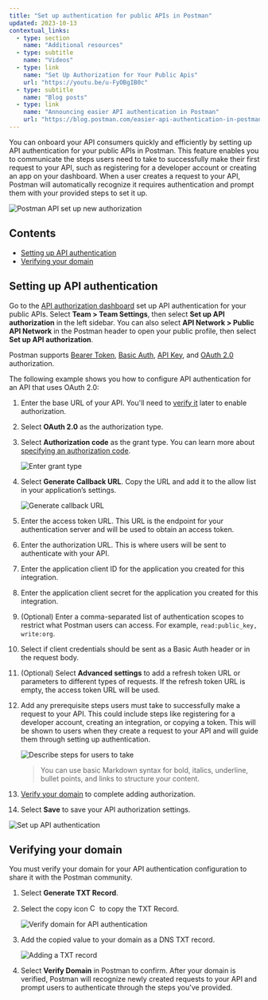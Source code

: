 ```yaml
---
title: "Set up authentication for public APIs in Postman"
updated: 2023-10-13
contextual_links:
  - type: section
    name: "Additional resources"
  - type: subtitle
    name: "Videos"
  - type: link
    name: "Set Up Authorization for Your Public Apis"
    url: "https://youtu.be/u-FyOBgIB0c"
  - type: subtitle
    name: "Blog posts"
  - type: link
    name: "Announcing easier API authentication in Postman"
    url: "https://blog.postman.com/easier-api-authentication-in-postman/"
---
```


You can onboard your API consumers quickly and efficiently by setting up API authentication for your public APIs in Postman. This feature enables you to communicate the steps users need to take to successfully make their first request to your API, such as registering for a developer account or creating an app on your dashboard. When a user creates a request to your API, Postman will automatically recognize it requires authentication and prompt them with your provided steps to set it up.

<img alt="Postman API set up new authorization" src="https://assets.postman.com/postman-docs/v10/easy-auth-flow-v10-2.gif"/>

## Contents

* [Setting up API authentication](#setting-up-api-authentication)
* [Verifying your domain](#verifying-your-domain)

## Setting up API authentication

Go to the [API authorization dashboard](https://go.postman.co/settings/team/api-authentication) set up API authentication for your public APIs. Select **Team > Team Settings**, then select **Set up API authorization** in the left sidebar. You can also select **API Network > Public API Network** in the Postman header to open your public profile, then select **Set up API authorization**.

Postman supports [Bearer Token](/docs/sending-requests/authorization/authorization-types/#bearer-token), [Basic Auth](/docs/sending-requests/authorization/authorization-types/#basic-auth), [API Key](/docs/sending-requests/authorization/authorization-types/#api-key), and [OAuth 2.0](/docs/sending-requests/authorization/oauth-20/) authorization.

The following example shows you how to configure API authentication for an API that uses OAuth 2.0:

1. Enter the base URL of your API. You'll need to [verify it](#verifying-your-domain) later to enable authorization.
1. Select **OAuth 2.0** as the authorization type.
1. Select **Authorization code** as the grant type. You can learn more about [specifying an authorization code](/docs/sending-requests/authorization/oauth-20/#specifying-an-authorization-code).

    <img alt="Enter grant type" src="https://assets.postman.com/postman-docs/v10/enter-grant-type-v10.16.jpg"/>

1. Select **Generate Callback URL**. Copy the URL and add it to the allow list in your application’s settings.

    <img alt="Generate callback URL" src="https://assets.postman.com/postman-docs/v10/generate-callback-url-v10.16.jpg"/>

1. Enter the access token URL. This URL is the endpoint for your authentication server and will be used to obtain an access token.
1. Enter the authorization URL. This is where users will be sent to authenticate with your API.
1. Enter the application client ID for the application you created for this integration.
1. Enter the application client secret for the application you created for this integration.
1. (Optional) Enter a comma-separated list of authentication scopes to restrict what Postman users can access. For example, `read:public_key, write:org`.
1. Select if client credentials should be sent as a Basic Auth header or in the request body.
1. (Optional) Select **Advanced settings** to add a refresh token URL or parameters to different types of requests. If the refresh token URL is empty, the access token URL will be used.
1. Add any prerequisite steps users must take to successfully make a request to your API. This could include steps like registering for a developer account, creating an integration, or copying a token. This will be shown to users when they create a request to your API and will guide them through setting up authentication.

    <img alt="Describe steps for users to take" src="https://assets.postman.com/postman-docs/v10/describe-prereq-steps-for-users-v10.16.jpg"/>

    > You can use basic Markdown syntax for bold, italics, underline, bullet points, and links to structure your content.

1. [Verify your domain](#verifying-your-domain) to complete adding authorization.
1. Select **Save** to save your API authorization settings.

<img alt="Set up API authentication" src="https://assets.postman.com/postman-docs/v10/set-up-api-auth-v10-2.jpg"/>

## Verifying your domain

You must verify your domain for your API authentication configuration to share it with the Postman community.

1. Select **Generate TXT Record**.
1. Select the copy icon <img alt="Copy icon" src="https://assets.postman.com/postman-docs/icon-copy-v9.jpg#icon" width="15px"> to copy the TXT Record.

    <img alt="Verify domain for API authentication" src="https://assets.postman.com/postman-docs/v10/domain-verification-v10-2.jpg"/>

1. Add the copied value to your domain as a DNS TXT record.

    ![Adding a TXT record](https://assets.postman.com/postman-docs/v10/custom-domains-add-txt.jpg)

1. Select **Verify Domain** in Postman to confirm. After your domain is verified, Postman will recognize newly created requests to your API and prompt users to authenticate through the steps you've provided.
